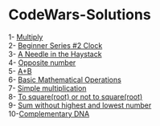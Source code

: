 # CodeWars-Solutions

1- [Multiply](https://www.codewars.com/kata/5265326f5fda8eb1160004c8/python)<br />
2- [Beginner Series #2 Clock](https://www.codewars.com/kata/55f9bca8ecaa9eac7100004a)<br />
3- [A Needle in the Haystack](https://www.codewars.com/kata/56676e8fabd2d1ff3000000c)<br />
4- [Opposite number](https://www.codewars.com/kata/56dec885c54a926dcd001095)<br/>
5- [ A+B](https://www.codewars.com/kata/5512a0b0509063e57d0003f5)<br/>
6- [Basic Mathematical Operations](https://www.codewars.com/kata/57356c55867b9b7a60000bd7)<br/>
7- [Simple multiplication](https://www.codewars.com/kata/583710ccaa6717322c000105)<br/>
8- [To square(root) or not to square(root)](https://www.codewars.com/kata/57f6ad55cca6e045d2000627)<br/>
9- [Sum without highest and lowest number](https://www.codewars.com/kata/576b93db1129fcf2200001e6)</br>
10-[Complementary DNA](https://www.codewars.com/kata/554e4a2f232cdd87d9000038)</br>
